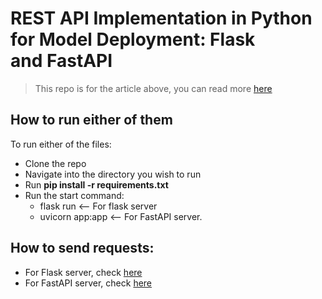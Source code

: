 # REST API Implementation in Python for Model Deployment: Flask and FastAPI

> This repo is for the article above, you can read more [here]()

## How to run either of them
To run either of the files:
- Clone the repo
- Navigate into the directory you wish to run
- Run **pip install -r requirements.txt**
- Run the start command:
    - flask run <-- For flask server
    - uvicorn app:app <-- For FastAPI server.

## How to send requests:
- For Flask server, check [here](https://youtu.be/G3BPCMY4TmM?si=KALYgh87VvA17ACH)
- For FastAPI server, check [here](https://youtu.be/fkIR7-cFQ4g?si=FDX-gkykCXx1pPPd)